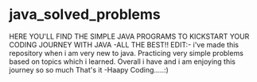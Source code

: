 # java_solved_problems
HERE YOU'LL FIND THE SIMPLE JAVA PROGRAMS TO KICKSTART YOUR CODING JOURNEY WITH JAVA
                                                                  -ALL THE BEST!!
EDIT:- i've made this repository when i am very new to java. Practicing very simple problems based on topics which i learned. Overall i have and i am enjoying this journey so so much That's it 
                                                                                                                            -Haapy Coding.....:)
